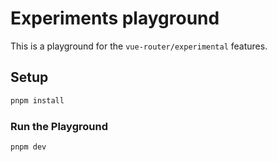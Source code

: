 # Experiments playground

This is a playground for the `vue-router/experimental` features.

## Setup

```sh
pnpm install
```

### Run the Playground

```sh
pnpm dev
```
